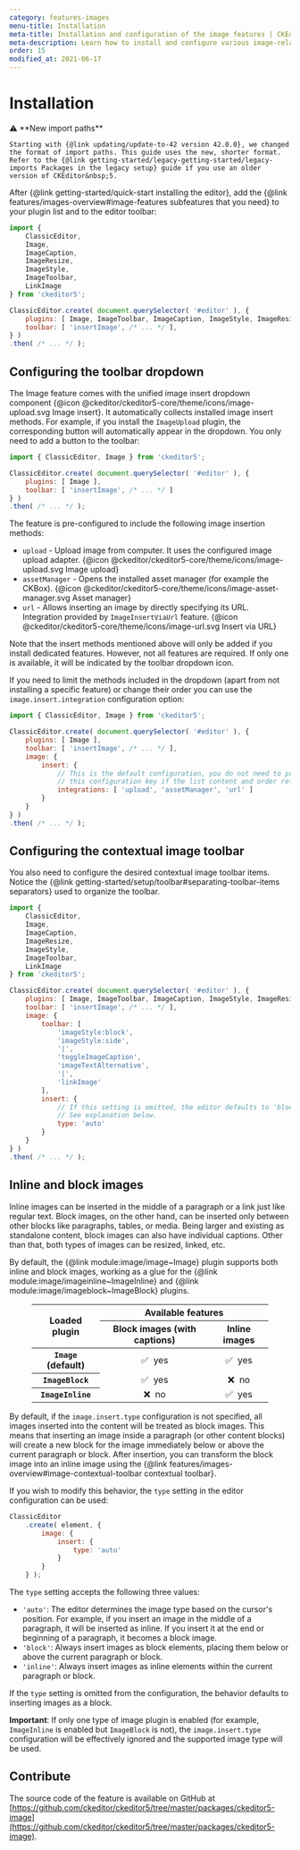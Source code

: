 ```yaml
---
category: features-images
menu-title: Installation
meta-title: Installation and configuration of the image features | CKEditor 5 Documentation
meta-description: Learn how to install and configure various image-related CKEdiotr 5 plugins.
order: 15
modified_at: 2021-06-17
---
```


# Installation

<info-box info>
	⚠️ **New import paths**

	Starting with {@link updating/update-to-42 version 42.0.0}, we changed the format of import paths. This guide uses the new, shorter format. Refer to the {@link getting-started/legacy-getting-started/legacy-imports Packages in the legacy setup} guide if you use an older version of CKEditor&nbsp;5.
</info-box>

After {@link getting-started/quick-start installing the editor},  add the {@link features/images-overview#image-features subfeatures that you need} to your plugin list and to the editor toolbar:

```js
import {
	ClassicEditor,
	Image,
	ImageCaption,
	ImageResize,
	ImageStyle,
	ImageToolbar,
	LinkImage
} from 'ckeditor5';

ClassicEditor.create( document.querySelector( '#editor' ), {
	plugins: [ Image, ImageToolbar, ImageCaption, ImageStyle, ImageResize, LinkImage ],
	toolbar: [ 'insertImage', /* ... */ ],
} )
.then( /* ... */ );
```

## Configuring the toolbar dropdown

The Image feature comes with the unified image insert dropdown component {@icon @ckeditor/ckeditor5-core/theme/icons/image-upload.svg Image insert}. It automatically collects installed image insert methods. For example, if you install the `ImageUpload` plugin, the corresponding button will automatically appear in the dropdown. You only need to add a button to the toolbar:

```js
import { ClassicEditor, Image } from 'ckeditor5';

ClassicEditor.create( document.querySelector( '#editor' ), {
	plugins: [ Image ],
	toolbar: [ 'insertImage', /* ... */ ]
} )
.then( /* ... */ );
```

The feature is pre-configured to include the following image insertion methods:

* `upload` - Upload image from computer. It uses the configured image upload adapter. {@icon @ckeditor/ckeditor5-core/theme/icons/image-upload.svg Image upload}
* `assetManager` - Opens the installed asset manager (for example the CKBox). {@icon @ckeditor/ckeditor5-core/theme/icons/image-asset-manager.svg Asset manager}
* `url` - Allows inserting an image by directly specifying its URL. Integration provided by `ImageInsertViaUrl` feature. {@icon @ckeditor/ckeditor5-core/theme/icons/image-url.svg Insert via URL}

Note that the insert methods mentioned above will only be added if you install dedicated features. However, not all features are required. If only one is available, it will be indicated by the toolbar dropdown icon.

If you need to limit the methods included in the dropdown (apart from not installing a specific feature) or change their order you can use the `image.insert.integration` configuration option:

```js
import { ClassicEditor, Image } from 'ckeditor5';

ClassicEditor.create( document.querySelector( '#editor' ), {
	plugins: [ Image ],
	toolbar: [ 'insertImage', /* ... */ ],
	image: {
		insert: {
			// This is the default configuration, you do not need to provide
			// this configuration key if the list content and order reflects your needs.
			integrations: [ 'upload', 'assetManager', 'url' ]
		}
	}
} )
.then( /* ... */ );
```

## Configuring the contextual image toolbar

You also need to configure the desired contextual image toolbar items. Notice the {@link getting-started/setup/toolbar#separating-toolbar-items separators} used to organize the toolbar.

```js
import {
	ClassicEditor,
	Image,
	ImageCaption,
	ImageResize,
	ImageStyle,
	ImageToolbar,
	LinkImage
} from 'ckeditor5';

ClassicEditor.create( document.querySelector( '#editor' ), {
	plugins: [ Image, ImageToolbar, ImageCaption, ImageStyle, ImageResize, LinkImage ],
	toolbar: [ 'insertImage', /* ... */ ],
	image: {
		toolbar: [
			'imageStyle:block',
			'imageStyle:side',
			'|',
			'toggleImageCaption',
			'imageTextAlternative',
			'|',
			'linkImage'
		],
		insert: {
			// If this setting is omitted, the editor defaults to 'block'.
			// See explanation below.
			type: 'auto'
		}
	}
} )
.then( /* ... */ );
```

## Inline and block images

Inline images can be inserted in the middle of a paragraph or a link just like regular text. Block images, on the other hand, can be inserted only between other blocks like paragraphs, tables, or media. Being larger and existing as standalone content, block images can also have individual captions. Other than that, both types of images can be resized, linked, etc.

By default, the {@link module:image/image~Image} plugin supports both inline and block images, working as a glue for the {@link module:image/imageinline~ImageInline} and {@link module:image/imageblock~ImageBlock} plugins.

<figure class="table">
	<table style="text-align: center">
		<thead>
			<tr>
				<th rowspan="2" style="vertical-align: middle">Loaded plugin</th>
				<th colspan="2">Available features</th>
			</tr>
			<tr>
				<th>Block images (with captions)</th>
				<th>Inline images</th>
			</tr>
		</thead>
		<tbody>
			<tr>
				<th><code>Image</code> (default)</th>
				<td>✅&nbsp; yes</td>
				<td>✅&nbsp; yes</td>
			</tr>
			<tr>
				<th><code>ImageBlock</code></th>
				<td>✅&nbsp; yes</td>
				<td>❌&nbsp; no</td>
			</tr>
			<tr>
				<th><code>ImageInline</code></th>
				<td>❌&nbsp; no</td>
				<td>✅&nbsp; yes</td>
			</tr>
		</tbody>
	</table>
</figure>

By default, if the `image.insert.type` configuration is not specified, all images inserted into the content will be treated as block images. This means that inserting an image inside a paragraph (or other content blocks) will create a new block for the image immediately below or above the current paragraph or block. After insertion, you can transform the block image into an inline image using the {@link features/images-overview#image-contextual-toolbar contextual toolbar}.

If you wish to modify this behavior, the `type` setting in the editor configuration can be used:

```js
ClassicEditor
	.create( element, {
		image: {
			insert: {
				type: 'auto'
			}
		}
	} );
```

The `type` setting accepts the following three values:

* `'auto'`: The editor determines the image type based on the cursor's position. For example, if you insert an image in the middle of a paragraph, it will be inserted as inline. If you insert it at the end or beginning of a paragraph, it becomes a block image.
* `'block'`: Always insert images as block elements, placing them below or above the current paragraph or block.
* `'inline'`: Always insert images as inline elements within the current paragraph or block.

If the `type` setting is omitted from the configuration, the behavior defaults to inserting images as a block.

**Important**: If only one type of image plugin is enabled (for example, `ImageInline` is enabled but `ImageBlock` is not), the `image.insert.type` configuration will be effectively ignored and the supported image type will be used.

## Contribute

The source code of the feature is available on GitHub at [https://github.com/ckeditor/ckeditor5/tree/master/packages/ckeditor5-image](https://github.com/ckeditor/ckeditor5/tree/master/packages/ckeditor5-image).
